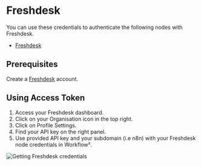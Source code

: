 # Freshdesk

You can use these credentials to authenticate the following nodes with Freshdesk.
- [Freshdesk](/workflow/integrations/nodes/workflow-nodes-base.freshdesk/)

## Prerequisites

Create a [Freshdesk](https://freshdesk.com/) account.

## Using Access Token

1. Access your Freshdesk dashboard.
2. Click on your Organisation icon in the top right.
3. Click on Profile Settings.
4. Find your API key on the right panel.
5. Use provided API key and your subdomain (i.e n8n) with your Freshdesk node credentials in Workflow².

![Getting Freshdesk credentials](/_images/integrations/credentials/freshdesk/using-access-token.gif)
